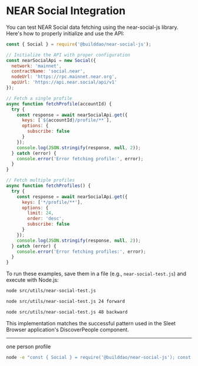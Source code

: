 # NEAR Social Integration

You can test NEAR Social data fetching using the near-social-js library. Here's how to properly initialize and use the API:

```javascript
const { Social } = require('@builddao/near-social-js');

// Initialize the API with proper configuration
const nearSocialApi = new Social({
  network: 'mainnet',
  contractName: 'social.near',
  nodeUrl: 'https://rpc.mainnet.near.org',
  apiUrl: 'https://api.near.social/api/v1'
});

// Fetch a single profile
async function fetchProfile(accountId) {
  try {
    const response = await nearSocialApi.get({
      keys: [`${accountId}/profile/**`],
      options: {
        subscribe: false
      }
    });
    console.log(JSON.stringify(response, null, 2));
  } catch (error) {
    console.error('Error fetching profile:', error);
  }
}

// Fetch multiple profiles
async function fetchProfiles() {
  try {
    const response = await nearSocialApi.get({
      keys: ['*/profile/**'],
      options: {
        limit: 24,
        order: 'desc',
        subscribe: false
      }
    });
    console.log(JSON.stringify(response, null, 2));
  } catch (error) {
    console.error('Error fetching profiles:', error);
  }
}
```

To run these examples, save them in a file (e.g., `near-social-test.js`) and execute with Node.js:

```bash
node src/utils/near-social-test.js

node src/utils/near-social-test.js 24 forward

node src/utils/near-social-test.js 48 backward
```

This implementation matches the successful pattern used in the Sleet Browser application's DiscoverPeople component.



---

one person profile
```sh
node -e "const { Social } = require('@builddao/near-social-js'); const api = new Social({ network: 'mainnet' }); api.get({ keys: ['petarvujovic.near/profile/**', 'petarvujovic.near/profile/linktree/**'] }).then(data => console.log(JSON.stringify(data, null, 2))).catch(console.error)"
```